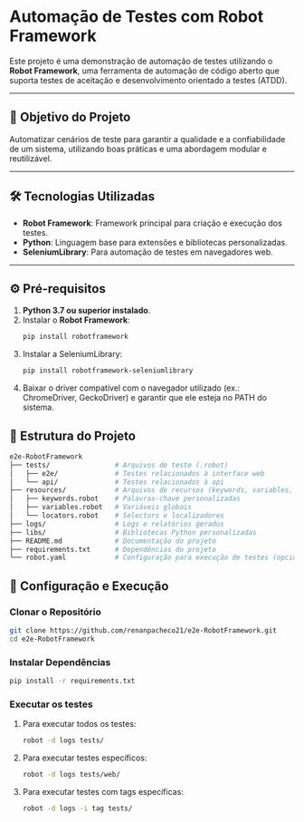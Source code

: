 # Automação de Testes com Robot Framework

Este projeto é uma demonstração de automação de testes utilizando o **Robot Framework**, uma ferramenta de automação de código aberto que suporta testes de aceitação e desenvolvimento orientado a testes (ATDD).

---

## 🎯 Objetivo do Projeto

Automatizar cenários de teste para garantir a qualidade e a confiabilidade de um sistema, utilizando boas práticas e uma abordagem modular e reutilizável.

---

## 🛠️ Tecnologias Utilizadas

- **Robot Framework**: Framework principal para criação e execução dos testes.
- **Python**: Linguagem base para extensões e bibliotecas personalizadas.
- **SeleniumLibrary**: Para automação de testes em navegadores web.

---

## ⚙️ Pré-requisitos

1. **Python 3.7 ou superior instalado**.
2. Instalar o **Robot Framework**:
   ```bash
   pip install robotframework
3. Instalar a SeleniumLibrary:
   ```bash
   pip install robotframework-seleniumlibrary
4. Baixar o driver compatível com o navegador utilizado (ex.: ChromeDriver, GeckoDriver) e garantir que ele esteja no PATH do sistema.

## 📂 Estrutura do Projeto
```bash	
e2e-RobotFramework
├── tests/                # Arquivos de teste (.robot)
│   ├── e2e/              # Testes relacionados à interface web
│   └── api/              # Testes relacionados à api
├── resources/            # Arquivos de recursos (keywords, variables, etc.)
│   ├── keywords.robot    # Palavras-chave personalizadas
│   ├── variables.robot   # Variáveis globais
│   └── locators.robot    # Selectors e localizadores
├── logs/                 # Logs e relatórios gerados
├── libs/                 # Bibliotecas Python personalizadas
├── README.md             # Documentação do projeto
├── requirements.txt      # Dependências do projeto
└── robot.yaml            # Configuração para execução de testes (opcional)
```

## 🚀 Configuração e Execução

### Clonar o Repositório
```bash
git clone https://github.com/renanpacheco21/e2e-RobotFramework.git
cd e2e-RobotFramework
```
### Instalar Dependências
```bash
pip install -r requirements.txt
```
### Executar os testes
1. Para executar todos os testes:
   ```bash
   robot -d logs tests/
    ```
2. Para executar testes específicos:
   ```bash
   robot -d logs tests/web/
    ```
3. Para executar testes com tags específicas:
   ```bash
   robot -d logs -i tag tests/
   ```
